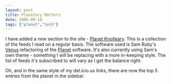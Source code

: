 ```yaml
---
layout: post
title: Planetary Matters
date: 2006-09-10
tags: ["planet","tech"]
---
```


I have added a new section to the site - [Planet Knolleary](http://knolleary.net/planet). This is a collection of the feeds I read on a regular basis. The software used is Sam Ruby's [Venus](http://intertwingly.net/code/venus/) refactoring of the [Planet](http://planetplanet.org) software. It's also currently using Sam's own theme - something I will be replacing with a more in-keeping style. The list of feeds it's subscribed to will vary as I get the balance right.

Oh, and in the same style of my del.icio.us links, there are now the top 5 entries from the planet in the sidebar.
